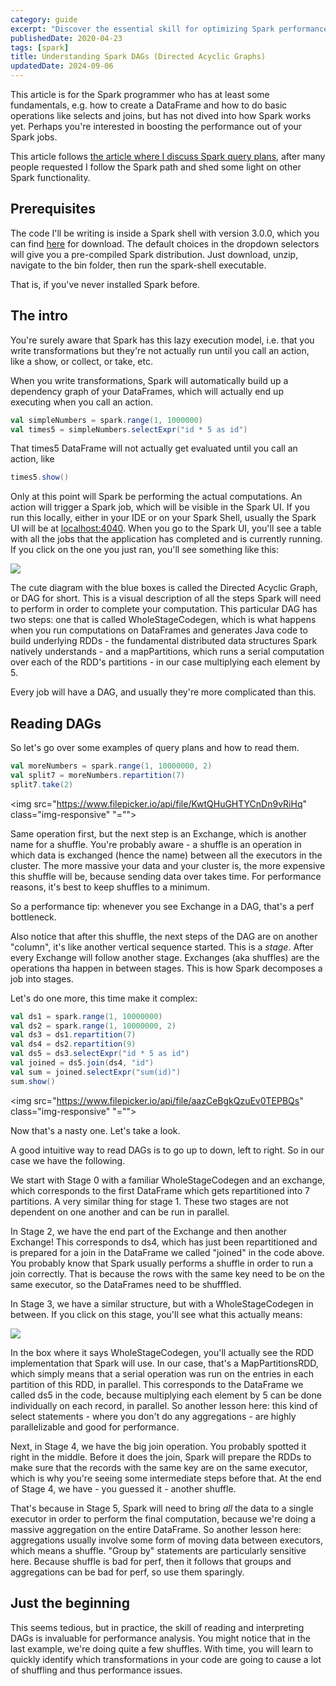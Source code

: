 ```yaml
---
category: guide
excerpt: "Discover the essential skill for optimizing Spark performance: mastering the Spark UI and understanding the job execution graph"
publishedDate: 2020-04-23
tags: [spark]
title: Understanding Spark DAGs (Directed Acyclic Graphs)
updatedDate: 2024-09-06
---
```


This article is for the Spark programmer who has at least some fundamentals, e.g. how to create a DataFrame and how to do basic operations like selects and joins, but has not dived into how Spark works yet. Perhaps you're interested in boosting the performance out of your Spark jobs.

This article follows [the article where I discuss Spark query plans](/articles/understanding-spark-query-plans), after many people requested I follow the Spark path and shed some light on other Spark functionality.

## Prerequisites

The code I'll be writing is inside a Spark shell with version 3.0.0, which you can find <a href = "https://spark.apache.org/downloads.html">here</a> for download. The default choices in the dropdown selectors will give you a pre-compiled Spark distribution. Just download, unzip, navigate to the bin folder, then run the spark-shell executable.

That is, if you've never installed Spark before.

## The intro

You're surely aware that Spark has this lazy execution model, i.e. that you write transformations but they're not actually run until you call an action, like a show, or collect, or take, etc.

When you write transformations, Spark will automatically build up a dependency graph of your DataFrames, which will actually end up executing when you call an action.

```scala
val simpleNumbers = spark.range(1, 1000000)
val times5 = simpleNumbers.selectExpr("id * 5 as id")
```

That times5 DataFrame will not actually get evaluated until you call an action, like

```scala
times5.show()
```

Only at this point will Spark be performing the actual computations. An action will trigger a Spark job, which will be visible in the Spark UI. If you run this locally, either in your IDE or on your Spark Shell, usually the Spark UI will be at <a href="http://localhost:4040">localhost:4040</a>. When you go to the Spark UI, you'll see a table with all the jobs that the application has completed and is currently running. If you click on the one you just ran, you'll see something like this:

<img src="https://www.filepicker.io/api/file/tbMNIX8zSjySljz8QNWH" class="img-responsive">

The cute diagram with the blue boxes is called the Directed Acyclic Graph, or DAG for short. This is a visual description of all the steps Spark will need to perform in order to complete your computation. This particular DAG has two steps: one that is called WholeStageCodegen, which is what happens when you run computations on DataFrames and generates Java code to build underlying RDDs - the fundamental distributed data structures Spark natively understands - and a mapPartitions, which runs a serial computation over each of the RDD's partitions - in our case multiplying each element by 5.

Every job will have a DAG, and usually they're more complicated than this.

## Reading DAGs

So let's go over some examples of query plans and how to read them.

```scala
val moreNumbers = spark.range(1, 10000000, 2)
val split7 = moreNumbers.repartition(7)
split7.take(2)
```

<img src="https://www.filepicker.io/api/file/KwtQHuGHTYCnDn9vRiHq" class="img-responsive" "="">

Same operation first, but the next step is an Exchange, which is another name for a shuffle. You're probably aware - a shuffle is an operation in which data is exchanged (hence the name) between all the executors in the cluster. The more massive your data and your cluster is, the more expensive this shuffle will be, because sending data over takes time. For performance reasons, it's best to keep shuffles to a minimum.

So a performance tip: whenever you see Exchange in a DAG, that's a perf bottleneck.

Also notice that after this shuffle, the next steps of the DAG are on another "column", it's like another vertical sequence started. This is a _stage_. After every Exchange will follow another stage. Exchanges (aka shuffles) are the operations tha happen in between stages. This is how Spark decomposes a job into stages.

Let's do one more, this time make it complex:

```scala
val ds1 = spark.range(1, 10000000)
val ds2 = spark.range(1, 10000000, 2)
val ds3 = ds1.repartition(7)
val ds4 = ds2.repartition(9)
val ds5 = ds3.selectExpr("id * 5 as id")
val joined = ds5.join(ds4, "id")
val sum = joined.selectExpr("sum(id)")
sum.show()
```

<img src="https://www.filepicker.io/api/file/aazCeBgkQzuEv0TEPBQs" class="img-responsive" "="">

Now that's a nasty one. Let's take a look.

A good intuitive way to read DAGs is to go up to down, left to right. So in our case we have the following.

We start with Stage 0 with a familiar WholeStageCodegen and an exchange, which corresponds to the first DataFrame which gets repartitioned into 7 partitions. A very similar thing for stage 1. These two stages are not dependent on one another and can be run in parallel.

In Stage 2, we have the end part of the Exchange and then another Exchange! This corresponds to ds4, which has just been repartitioned and is prepared for a join in the DataFrame we called "joined" in the code above. You probably know that Spark usually performs a shuffle in order to run a join correctly. That is because the rows with the same key need to be on the same executor, so the DataFrames need to be shufffled.

In Stage 3, we have a similar structure, but with a WholeStageCodegen in between. If you click on this stage, you'll see what this actually means:

<img src="https://www.filepicker.io/api/file/mZ4KbHNOTev7Vg4431dX" class="img-responsive">

In the box where it says WholeStageCodegen, you'll actually see the RDD implementation that Spark will use. In our case, that's a MapPartitionsRDD, which simply means that a serial operation was run on the entries in each partition of this RDD, in parallel. This corresponds to the DataFrame we called ds5 in the code, because multiplying each element by 5 can be done individually on each record, in parallel. So another lesson here: this kind of select statements - where you don't do any aggregations - are highly parallelizable and good for performance.

Next, in Stage 4, we have the big join operation. You probably spotted it right in the middle. Before it does the join, Spark will prepare the RDDs to make sure that the records with the same key are on the same executor, which is why you're seeing some intermediate steps before that. At the end of Stage 4, we have - you guessed it - another shuffle.

That's because in Stage 5, Spark will need to bring _all_ the data to a single executor in order to perform the final computation, because we're doing a massive aggregation on the entire DataFrame. So another lesson here: aggregations usually involve some form of moving data between executors, which means a shuffle. "Group by" statements are particularly sensitive here. Because shuffle is bad for perf, then it follows that groups and aggregations can be bad for perf, so use them sparingly.

## Just the beginning

This seems tedious, but in practice, the skill of reading and interpreting DAGs is invaluable for performance analysis. You might notice that in the last example, we're doing quite a few shuffles. With time, you will learn to quickly identify which transformations in your code are going to cause a lot of shuffling and thus performance issues.
